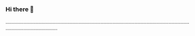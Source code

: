 ### Hi there 👋

...............................................................................................................................................................